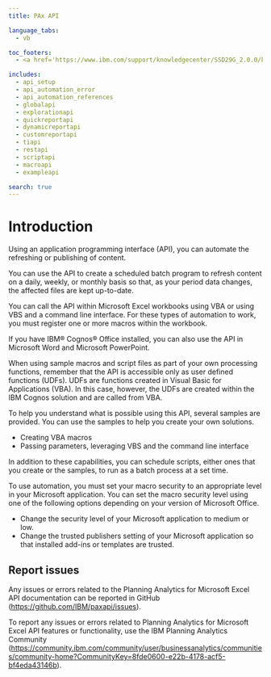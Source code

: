 ```yaml
---
title: PAx API

language_tabs:
  - vb

toc_footers:
  - <a href='https://www.ibm.com/support/knowledgecenter/SSD29G_2.0.0/kc_gen/com.ibm.swg.ba.cognos.ipa.doc_using_planning_analytics_toc-gen2.html'>Full Documentation Here</a>

includes:
  - api_setup
  - api_automation_error
  - api_automation_references
  - globalapi
  - explorationapi
  - quickreportapi
  - dynamicreportapi
  - customreportapi
  - tiapi
  - restapi
  - scriptapi
  - macroapi
  - exampleapi

search: true
---
```

# Introduction

 Using an application programming interface (API), you can automate the refreshing or publishing of content.

You can use the API to create a scheduled batch program to refresh content on a daily, weekly, or monthly basis so that, as your period data changes, the affected files are kept up-to-date.

You can call the API within Microsoft Excel workbooks using VBA or using VBS and a command line interface. For these types of automation to work, you must register one or more macros within the workbook.

If you have IBM® Cognos® Office installed, you can also use the API in Microsoft Word and Microsoft PowerPoint.

When using sample macros and script files as part of your own processing functions, remember that the API is accessible only as user defined functions (UDFs). UDFs are functions created in Visual Basic for Applications (VBA). In this case, however, the UDFs are created within the IBM Cognos solution and are called from VBA.

To help you understand what is possible using this API, several samples are provided. You can use the samples to help you create your own solutions.

* Creating VBA macros
* Passing parameters, leveraging VBS and the command line interface

In addition to these capabilities, you can schedule scripts, either ones that you create or the samples, to run as a batch process at a set time.

To use automation, you must set your macro security to an appropriate level in your Microsoft application. You can set the macro security level using one of the following options depending on your version of Microsoft Office.

* Change the security level of your Microsoft application to medium or low.
* Change the trusted publishers setting of your Microsoft application so that installed add-ins or templates are trusted.

## Report issues

Any issues or errors related to the Planning Analytics for Microsoft Excel API documentation can be reported in GitHub (https://github.com/IBM/paxapi/issues).

To report any issues or errors related to Planning Analytics for Microsoft Excel API features or functionality, use the IBM Planning Analytics Community (https://community.ibm.com/community/user/businessanalytics/communities/community-home?CommunityKey=8fde0600-e22b-4178-acf5-bf4eda43146b).

